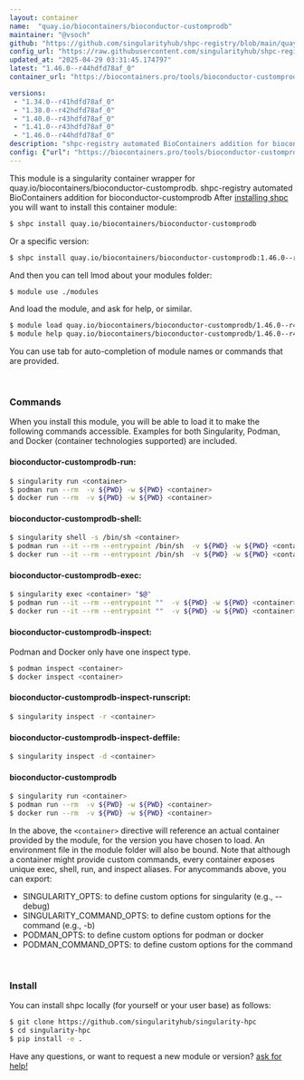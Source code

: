 ```yaml
---
layout: container
name:  "quay.io/biocontainers/bioconductor-customprodb"
maintainer: "@vsoch"
github: "https://github.com/singularityhub/shpc-registry/blob/main/quay.io/biocontainers/bioconductor-customprodb/container.yaml"
config_url: "https://raw.githubusercontent.com/singularityhub/shpc-registry/main/quay.io/biocontainers/bioconductor-customprodb/container.yaml"
updated_at: "2025-04-29 03:31:45.174797"
latest: "1.46.0--r44hdfd78af_0"
container_url: "https://biocontainers.pro/tools/bioconductor-customprodb"

versions:
 - "1.34.0--r41hdfd78af_0"
 - "1.38.0--r42hdfd78af_0"
 - "1.40.0--r43hdfd78af_0"
 - "1.41.0--r43hdfd78af_0"
 - "1.46.0--r44hdfd78af_0"
description: "shpc-registry automated BioContainers addition for bioconductor-customprodb"
config: {"url": "https://biocontainers.pro/tools/bioconductor-customprodb", "maintainer": "@vsoch", "description": "shpc-registry automated BioContainers addition for bioconductor-customprodb", "latest": {"1.46.0--r44hdfd78af_0": "sha256:a06cd9e97e99128fc64f266a0b5f508556a9b9f2469603fd080343ca7e362bd5"}, "tags": {"1.34.0--r41hdfd78af_0": "sha256:22ade8f9d023ca31d86189182a9f5de0c94711f0de26c02bc8498d292b748cf2", "1.38.0--r42hdfd78af_0": "sha256:8141d1a0120f1dc73b42512d3c4aa6729e17794ebecd5c07e5a8e00238a83109", "1.40.0--r43hdfd78af_0": "sha256:fe776adb4e4d163cd75bed2c7d52cb65e2d36881311e169310ac7c4d924687af", "1.41.0--r43hdfd78af_0": "sha256:22ab8815097a2bdc52d5cb376498fc32cf11cc7cf9cbdd4529a74eabd999f140", "1.46.0--r44hdfd78af_0": "sha256:a06cd9e97e99128fc64f266a0b5f508556a9b9f2469603fd080343ca7e362bd5"}, "docker": "quay.io/biocontainers/bioconductor-customprodb"}
---
```


This module is a singularity container wrapper for quay.io/biocontainers/bioconductor-customprodb.
shpc-registry automated BioContainers addition for bioconductor-customprodb
After [installing shpc](#install) you will want to install this container module:


```bash
$ shpc install quay.io/biocontainers/bioconductor-customprodb
```

Or a specific version:

```bash
$ shpc install quay.io/biocontainers/bioconductor-customprodb:1.46.0--r44hdfd78af_0
```

And then you can tell lmod about your modules folder:

```bash
$ module use ./modules
```

And load the module, and ask for help, or similar.

```bash
$ module load quay.io/biocontainers/bioconductor-customprodb/1.46.0--r44hdfd78af_0
$ module help quay.io/biocontainers/bioconductor-customprodb/1.46.0--r44hdfd78af_0
```

You can use tab for auto-completion of module names or commands that are provided.

<br>

### Commands

When you install this module, you will be able to load it to make the following commands accessible.
Examples for both Singularity, Podman, and Docker (container technologies supported) are included.

#### bioconductor-customprodb-run:

```bash
$ singularity run <container>
$ podman run --rm  -v ${PWD} -w ${PWD} <container>
$ docker run --rm  -v ${PWD} -w ${PWD} <container>
```

#### bioconductor-customprodb-shell:

```bash
$ singularity shell -s /bin/sh <container>
$ podman run --it --rm --entrypoint /bin/sh  -v ${PWD} -w ${PWD} <container>
$ docker run --it --rm --entrypoint /bin/sh  -v ${PWD} -w ${PWD} <container>
```

#### bioconductor-customprodb-exec:

```bash
$ singularity exec <container> "$@"
$ podman run --it --rm --entrypoint ""  -v ${PWD} -w ${PWD} <container> "$@"
$ docker run --it --rm --entrypoint ""  -v ${PWD} -w ${PWD} <container> "$@"
```

#### bioconductor-customprodb-inspect:

Podman and Docker only have one inspect type.

```bash
$ podman inspect <container>
$ docker inspect <container>
```

#### bioconductor-customprodb-inspect-runscript:

```bash
$ singularity inspect -r <container>
```

#### bioconductor-customprodb-inspect-deffile:

```bash
$ singularity inspect -d <container>
```



#### bioconductor-customprodb

```bash
$ singularity run <container>
$ podman run --rm  -v ${PWD} -w ${PWD} <container>
$ docker run --rm  -v ${PWD} -w ${PWD} <container>
```


In the above, the `<container>` directive will reference an actual container provided
by the module, for the version you have chosen to load. An environment file in the
module folder will also be bound. Note that although a container
might provide custom commands, every container exposes unique exec, shell, run, and
inspect aliases. For anycommands above, you can export:

 - SINGULARITY_OPTS: to define custom options for singularity (e.g., --debug)
 - SINGULARITY_COMMAND_OPTS: to define custom options for the command (e.g., -b)
 - PODMAN_OPTS: to define custom options for podman or docker
 - PODMAN_COMMAND_OPTS: to define custom options for the command

<br>

### Install

You can install shpc locally (for yourself or your user base) as follows:

```bash
$ git clone https://github.com/singularityhub/singularity-hpc
$ cd singularity-hpc
$ pip install -e .
```

Have any questions, or want to request a new module or version? [ask for help!](https://github.com/singularityhub/singularity-hpc/issues)